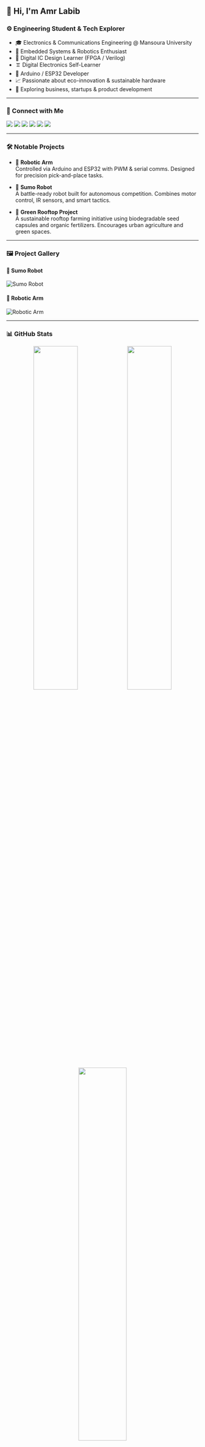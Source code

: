 ## 👋 Hi, I'm Amr Labib

### ⚙️ Engineering Student & Tech Explorer

- 🎓 Electronics & Communications Engineering @ Mansoura University
- 🤖 Embedded Systems & Robotics Enthusiast
- 🔩 Digital IC Design Learner (FPGA / Verilog)
- 🨠 Digital Electronics Self-Learner
- 🔧 Arduino / ESP32 Developer
- 📈 Passionate about eco-innovation & sustainable hardware
- 💼 Exploring business, startups & product development

---

### 🔗 Connect with Me

<p align="left">
  <a href="https://www.linkedin.com/in/amr-labib-3257b22a"><img src="https://img.shields.io/badge/LinkedIn-blue?style=for-the-badge&logo=linkedin" /></a>
  <a href="https://www.facebook.com/amrlabib2005/8/"><img src="https://img.shields.io/badge/Facebook-1877F2?style=for-the-badge&logo=facebook&logoColor=white" /></a>
  <a href="https://github.com/amrlabib724"><img src="https://img.shields.io/badge/GitHub-100000?style=for-the-badge&logo=github&logoColor=white" /></a>
  <a href="https://wa.me/201558567399"><img src="https://img.shields.io/badge/WhatsApp-25D366?style=for-the-badge&logo=whatsapp&logoColor=white" /></a>
  <a href="mailto:amrlabib724@gmail.com"><img src="https://img.shields.io/badge/Gmail-EA4335?style=for-the-badge&logo=gmail&logoColor=white" /></a>
  <a href="https://t.me/Amrlabib724"><img src="https://img.shields.io/badge/Telegram-2CA5E0?style=for-the-badge&logo=telegram&logoColor=white" /></a>
</p>

---

### 🛠️ Notable Projects

- 🤖 **Robotic Arm**  
  Controlled via Arduino and ESP32 with PWM & serial comms. Designed for precision pick-and-place tasks.

- 🧾 **Sumo Robot**  
  A battle-ready robot built for autonomous competition. Combines motor control, IR sensors, and smart tactics.

- 🌿 **Green Rooftop Project**  
  A sustainable rooftop farming initiative using biodegradable seed capsules and organic fertilizers. Encourages urban agriculture and green spaces.

---

### 🖼️ Project Gallery

#### 🧾 Sumo Robot
![Sumo Robot](https://drive.google.com/uc?id=1hY4SPz4u_WQgweIcZuHWGIBE3XVrb3iZ)

#### 🤖 Robotic Arm
![Robotic Arm](https://drive.google.com/uc?id=1aKx4iCUuxyKZQhkkxstMUCHXHRr1R7RE)

---

### 📊 GitHub Stats

<p align="center">
  <img src="https://github-readme-stats.vercel.app/api?username=amrlabib724&show_icons=true&theme=radical&hide_border=true&border_radius=10" width="48%" />
  <img src="https://github-readme-streak-stats.herokuapp.com/?user=amrlabib724&theme=radical&hide_border=true&border_radius=10" width="48%" />
</p>

<p align="center">
  <img src="https://github-readme-stats.vercel.app/api/top-langs/?username=amrlabib724&layout=compact&theme=radical&hide_border=true&border_radius=10" width="50%" />
</p>

---

### 🨠 Currently Learning

```verilog
// Getting hands-on with Digital Design ⚡️
module blink_led (
    input clk,
    output reg led
);
    reg [23:0] counter;
    always @(posedge clk) begin
        counter <= counter + 1;
        led <= counter[23];
    end
endmodule
```

---

### 🚀 Always Open to:
- Collaborations on hardware/software projects
- Startup ideas & eco-focused tech
- Connecting with like-minded makers & engineers
